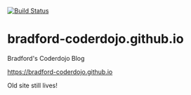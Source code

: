 [![Build Status](https://travis-ci.org/bradford-coderdojo/bradford-coderdojo.github.io.png)](https://travis-ci.org/bradford-coderdojo/bradford-coderdojo.github.io)

# bradford-coderdojo.github.io
Bradford's Coderdojo Blog

https://bradford-coderdojo.github.io


Old site still lives!



